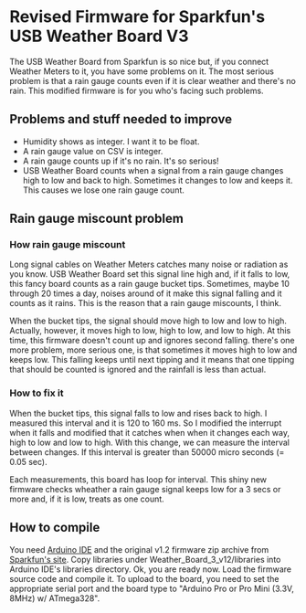# Revised Firmware for Sparkfun's USB Weather Board V3

The USB Weather Board from Sparkfun is so nice but, if you connect Weather Meters to it, you have some problems on it.  The most serious problem is that a rain gauge counts even if it is clear weather and there's no rain.
This modified firmware is for you who's facing such problems.

## Problems and stuff needed to improve

* Humidity shows as integer.  I want it to be float.
* A rain gauge value on CSV is integer.
* A rain gauge counts up if it's no rain.  It's so serious!
* USB Weather Board counts when a signal from a rain gauge changes high to low and back to high.  Sometimes it changes to low and keeps it.  This causes we lose one rain gauge count.

## Rain gauge miscount problem

### How rain gauge miscount

Long signal cables on Weather Meters catches many noise or radiation as you know.  USB Weather Board set this signal line high and, if it falls to low, this fancy board counts as a rain gauge bucket tips.  Sometimes, maybe 10 through 20 times a day, noises around of it make this signal falling and it counts as it rains.  This is the reason that a rain gauge miscounts, I think.

When the bucket tips, the signal should move high to low and low to high.  Actually, however, it moves high to low, high to low, and low to high.  At this time, this firmware doesn't count up and ignores second falling.  there's one more problem, more serious one, is that sometimes it moves high to low and keeps low.  This falling keeps until next tipping and it means that one tipping that should be counted is ignored and the rainfall is less than actual.

### How to fix it

When the bucket tips, this signal falls to low and rises back to high.  I measured this interval and it is 120 to 160 ms.  So I modified the interrupt when it falls and modified that it catches when when it changes each way, high to low and low to high.  With this change, we can measure the interval between changes.  If this interval is greater than 50000 micro seconds (= 0.05 sec).

Each measurements, this board has loop for interval.  This shiny new firmware checks wheather a rain gauge signal keeps low for a 3 secs or more and, if it is low, treats as one count.

## How to compile

You need [Arduino IDE](http://arduino.cc/hu/Main/Software) and the original v1.2 firmware zip archive from [Sparkfun's site](http://www.sparkfun.com/products/10586).  Copy libraries under Weather_Board_3_v12/libraries into Arduino IDE's libraries directory.  Ok, you are ready now.  Load the firmware source code and compile it.  To upload to the board, you need to set the appropriate serial port and the board type to "Arduino Pro or Pro Mini (3.3V, 8MHz) w/ ATmega328".